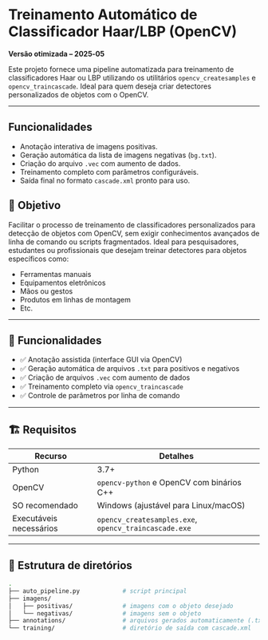 # Treinamento Automático de Classificador Haar/LBP (OpenCV)

**Versão otimizada – 2025‑05**

Este projeto fornece uma pipeline automatizada para treinamento de classificadores Haar ou LBP utilizando os utilitários `opencv_createsamples` e `opencv_traincascade`. Ideal para quem deseja criar detectores personalizados de objetos com o OpenCV.

---

##  Funcionalidades

- Anotação interativa de imagens positivas.
- Geração automática da lista de imagens negativas (`bg.txt`).
- Criação do arquivo `.vec` com aumento de dados.
- Treinamento completo com parâmetros configuráveis.
- Saída final no formato `cascade.xml` pronto para uso.

## 🧭 Objetivo

Facilitar o processo de treinamento de classificadores personalizados para detecção de objetos com OpenCV, sem exigir conhecimentos avançados de linha de comando ou scripts fragmentados. Ideal para pesquisadores, estudantes ou profissionais que desejam treinar detectores para objetos específicos como:

- Ferramentas manuais
- Equipamentos eletrônicos
- Mãos ou gestos
- Produtos em linhas de montagem
- Etc.

---

## 🧰 Funcionalidades

- ✅ Anotação assistida (interface GUI via OpenCV)
- ✅ Geração automática de arquivos `.txt` para positivos e negativos
- ✅ Criação de arquivos `.vec` com aumento de dados
- ✅ Treinamento completo via `opencv_traincascade`
- ✅ Controle de parâmetros por linha de comando

---

## 🏗️ Requisitos

| Recurso                     | Detalhes                                 |
|----------------------------|------------------------------------------|
| Python                     | 3.7+                                     |
| OpenCV                     | `opencv-python` e OpenCV com binários C++|
| SO recomendado             | Windows (ajustável para Linux/macOS)     |
| Executáveis necessários    | `opencv_createsamples.exe`, `opencv_traincascade.exe` |

---

## 📁 Estrutura de diretórios

```bash
.
├── auto_pipeline.py            # script principal
├── imagens/
│   ├── positivas/              # imagens com o objeto desejado
│   └── negativas/              # imagens sem o objeto
├── annotations/                # arquivos gerados automaticamente (.txt, .vec)
└── training/                   # diretório de saída com cascade.xml
